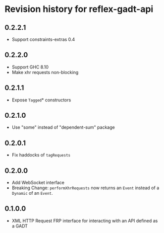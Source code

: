 # Revision history for reflex-gadt-api

## 0.2.2.1

* Support constraints-extras 0.4

## 0.2.2.0

* Support GHC 8.10
* Make xhr requests non-blocking

## 0.2.1.1

* Expose `Tagged`* constructors

## 0.2.1.0

* Use "some" instead of "dependent-sum" package

## 0.2.0.1

* Fix haddocks of `tagRequests`

## 0.2.0.0

* Add WebSocket interface
* Breaking Change: `performXhrRequests` now returns an `Event` instead of a `Dynamic` of an `Event`.

## 0.1.0.0

* XML HTTP Request FRP interface for interacting with an API defined as a GADT
